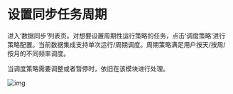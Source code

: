 # 设置同步任务周期

进入‘数据同步’列表页。对想要设置周期性运行策略的任务，点击‘调度策略’进行策略配置。当前数据集成支持单次运行/周期调度。周期策略满足用户按天/按周/按月的不同频率调度。

当调度策略需要调整或者暂停时，依旧在该模块进行处理。

![img](file:////Users/zhoulei5/Library/Group%20Containers/UBF8T346G9.Office/TemporaryItems/msohtmlclip/clip_image001.png)